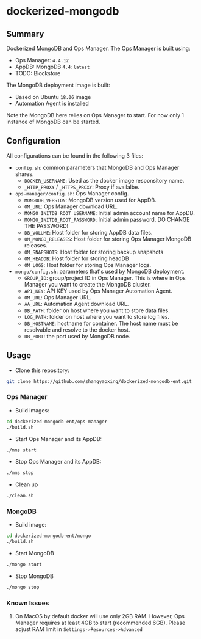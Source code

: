 # dockerized-mongodb

## Summary

Dockerized MongoDB and Ops Manager.
The Ops Manager is built using:

- Ops Manager: `4.4.12`
- AppDB: MongoDB `4.4:latest`
- TODO: Blockstore

The MongoDB deployment image is built:

- Based on Ubuntu `18.06` image
- Automation Agent is installed

Note the MongoDB here relies on Ops Manager to start. For now only 1 instance of MongoDB can be started.

## Configuration

All configurations can be found in the following 3 files:

- `config.sh`: common parameters that MongoDB and Ops Manager shares.
  - `DOCKER_USERNAME`: Used as the docker image responsitory name.
  - `_HTTP_PROXY` / `_HTTPS_PROXY`: Proxy if availalbe.
- `ops-manager/config.sh`: Ops Manager config.
  - `MONGODB_VERSION`: MongoDB version used for AppDB.
  - `OM_URL`: Ops Manager download URL.
  - `MONGO_INITDB_ROOT_USERNAME`: Initial admin account name for AppDB.
  - `MONGO_INITDB_ROOT_PASSWORD`: Initial admin password. DO CHANGE THE PASSWORD!
  - `DB_VOLUME`: Host folder for storing AppDB data files.
  - `OM_MONGO_RELEASES`: Host folder for storing Ops Manager MongoDB releases.
  - `OM_SNAPSHOTS`: Host folder for storing backup snapshots
  - `OM_HEADDB`: Host folder for storing headDB
  - `OM_LOGS`: Host folder for storing Ops Manager logs.
- `mongo/config.sh`: parameters that's used by MongoDB deployment.
  - `GROUP_ID`: group/project ID in Ops Manager. This is where in Ops Manager you want to create the MongoDB cluster.
  - `API_KEY`: API KEY used by Ops Manager Automation Agent.
  - `OM_URL`: Ops Manager URL.
  - `AA_URL`: Automation Agent download URL.
  - `DB_PATH`: folder on host where you want to store data files.
  - `LOG_PATH`: folder on host where you want to store log files.
  - `DB_HOSTNAME`: hostname for container. The host name must be resolvable and resolve to the docker host.
  - `DB_PORT`: the port used by MongoDB node.

## Usage

- Clone this repository:

```bash
git clone https://github.com/zhangyaoxing/dockerized-mongodb-ent.git
```

### Ops Manager

- Build images:

```bash
cd dockerized-mongodb-ent/ops-manager
./build.sh
```

- Start Ops Manager and its AppDB:

```bash
./mms start
```

- Stop Ops Manager and its AppDB:

```bash
./mms stop
```

- Clean up

```bash
./clean.sh
```

### MongoDB

- Build image:

```bash
cd dockerized-mongodb-ent/mongo
./build.sh
```

- Start MongoDB

```bash
./mongo start
```

- Stop MongoDB

```bash
./mongo stop
```

### Known Issues

1. On MacOS by default docker will use only 2GB RAM. However, Ops Manager requires at least 4GB to start (recommended 6GB). Please adjust RAM limit in `Settings->Resources->Advanced`
